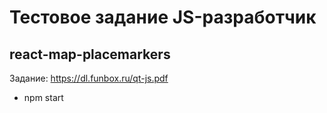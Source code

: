 # Тестовое задание JS-разработчик

## react-map-placemarkers

Задание: https://dl.funbox.ru/qt-js.pdf

- npm start
